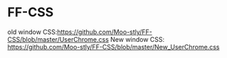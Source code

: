 # FF-CSS
old window CSS:https://github.com/Moo-stly/FF-CSS/blob/master/UserChrome.css
New window CSS: https://github.com/Moo-stly/FF-CSS/blob/master/New_UserChrome.css
